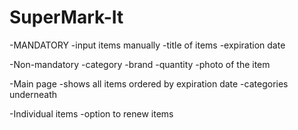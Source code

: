 # SuperMark-It

-MANDATORY
  -input items manually
  -title of items
  -expiration date

-Non-mandatory
  -category
  -brand
  -quantity
  -photo of the item

-Main page 
  -shows all items ordered by expiration date 
  -categories underneath

-Individual items
  -option to renew items
